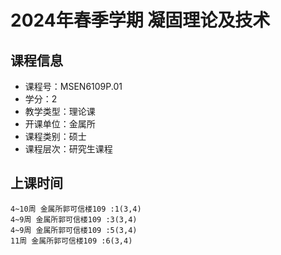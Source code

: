 # 2024年春季学期 凝固理论及技术 






## 课程信息

- 课程号：MSEN6109P.01
- 学分：2
- 教学类型：理论课
- 开课单位：金属所
- 课程类别：硕士
- 课程层次：研究生课程

## 上课时间

```
4~10周 金属所郭可信楼109 :1(3,4)
4~9周 金属所郭可信楼109 :3(3,4)
4~9周 金属所郭可信楼109 :5(3,4)
11周 金属所郭可信楼109 :6(3,4)
```

